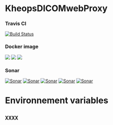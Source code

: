 # KheopsDICOMwebProxy

### Travis CI
[![Build Status](https://travis-ci.org/OsiriX-Foundation/KheopsDICOMwebProxy.svg?branch=master)](https://travis-ci.org/OsiriX-Foundation/KheopsDICOMwebProxy)
### Docker image
[![](https://images.microbadger.com/badges/version/osirixfoundation/kheops-dicomweb-proxy:master.svg)](https://microbadger.com/images/osirixfoundation/kheops-dicomweb-proxy:master "Get your own version badge on microbadger.com")
[![](https://images.microbadger.com/badges/image/osirixfoundation/kheops-dicomweb-proxy:master.svg)](https://microbadger.com/images/osirixfoundation/kheops-dicomweb-proxy:master "Get your own image badge on microbadger.com")
[![](https://images.microbadger.com/badges/commit/osirixfoundation/kheops-dicomweb-proxy:master.svg)](https://microbadger.com/images/osirixfoundation/kheops-dicomweb-proxy:master "Get your own commit badge on microbadger.com")

### Sonar
[![Sonar](https://sonarcloud.io/api/project_badges/measure?project=KheopsDICOMwebProxy&metric=ncloc)](https://sonarcloud.io/dashboard?id=KheopsProxy)
[![Sonar](https://sonarcloud.io/api/project_badges/measure?project=KheopsDICOMwebProxy&metric=reliability_rating)](https://sonarcloud.io/dashboard?id=KheopsDICOMwebProxy)
[![Sonar](https://sonarcloud.io/api/project_badges/measure?project=KheopsDICOMwebProxy&metric=sqale_rating)](https://sonarcloud.io/dashboard?id=KheopsDICOMwebProxy)
[![Sonar](https://sonarcloud.io/api/project_badges/measure?project=KheopsDICOMwebProxy&metric=security_rating)](https://sonarcloud.io/dashboard?id=KheopsDICOMwebProxy)
[![Sonar](https://sonarcloud.io/api/project_badges/measure?project=KheopsDICOMwebProxy&metric=alert_status)](https://sonarcloud.io/dashboard?id=KheopsDICOMwebProxy)

# Environnement variables

## `XXXX`

